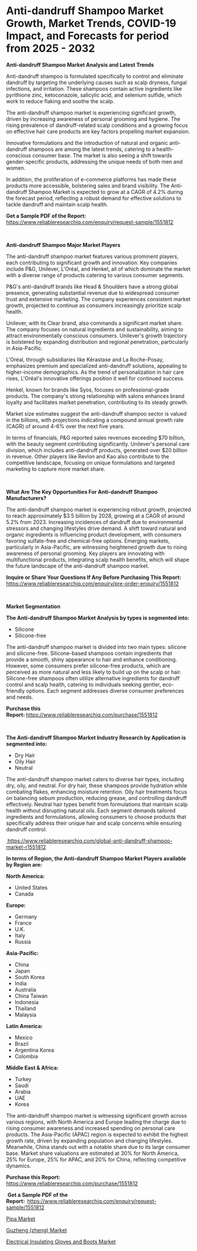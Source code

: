 <p><h1>Anti-dandruff Shampoo Market Growth, Market Trends, COVID-19 Impact, and Forecasts for period from 2025 - 2032</h1></p><p><strong>Anti-dandruff Shampoo Market Analysis and Latest Trends</strong></p>
<p><p>Anti-dandruff shampoo is formulated specifically to control and eliminate dandruff by targeting the underlying causes such as scalp dryness, fungal infections, and irritation. These shampoos contain active ingredients like pyrithione zinc, ketoconazole, salicylic acid, and selenium sulfide, which work to reduce flaking and soothe the scalp.</p><p>The anti-dandruff shampoo market is experiencing significant growth, driven by increasing awareness of personal grooming and hygiene. The rising prevalence of dandruff-related scalp conditions and a growing focus on effective hair care products are key factors propelling market expansion. </p><p>Innovative formulations and the introduction of natural and organic anti-dandruff shampoos are among the latest trends, catering to a health-conscious consumer base. The market is also seeing a shift towards gender-specific products, addressing the unique needs of both men and women. </p><p>In addition, the proliferation of e-commerce platforms has made these products more accessible, bolstering sales and brand visibility. The Anti-dandruff Shampoo Market is expected to grow at a CAGR of 4.2% during the forecast period, reflecting a robust demand for effective solutions to tackle dandruff and maintain scalp health.</p></p>
<p><strong>Get a Sample PDF of the Report:&nbsp;</strong> <a href="https://www.reliableresearchiq.com/enquiry/request-sample/1551812?utm_campaign=1140&utm_medium=2&utm_source=Github&utm_content=ia&utm_term=09022025&utm_id=anti-dandruff-shampoo">https://www.reliableresearchiq.com/enquiry/request-sample/1551812</a></p>
<p>&nbsp;</p>
<p><strong>Anti-dandruff Shampoo Major Market Players</strong></p>
<p><p>The anti-dandruff shampoo market features various prominent players, each contributing to significant growth and innovation. Key companies include P&G, Unilever, L'Oréal, and Henkel, all of which dominate the market with a diverse range of products catering to various consumer segments.</p><p>P&G's anti-dandruff brands like Head & Shoulders have a strong global presence, generating substantial revenue due to widespread consumer trust and extensive marketing. The company experiences consistent market growth, projected to continue as consumers increasingly prioritize scalp health.</p><p>Unilever, with its Clear brand, also commands a significant market share. The company focuses on natural ingredients and sustainability, aiming to attract environmentally conscious consumers. Unilever's growth trajectory is bolstered by expanding distribution and regional penetration, particularly in Asia-Pacific.</p><p>L'Oréal, through subsidiaries like Kérastase and La Roche-Posay, emphasizes premium and specialized anti-dandruff solutions, appealing to higher-income demographics. As the trend of personalization in hair care rises, L'Oréal's innovative offerings position it well for continued success.</p><p>Henkel, known for brands like Syos, focuses on professional-grade products. The company's strong relationship with salons enhances brand loyalty and facilitates market penetration, contributing to its steady growth.</p><p>Market size estimates suggest the anti-dandruff shampoo sector is valued in the billions, with projections indicating a compound annual growth rate (CAGR) of around 4-6% over the next five years.</p><p>In terms of financials, P&G reported sales revenues exceeding $70 billion, with the beauty segment contributing significantly. Unilever's personal care division, which includes anti-dandruff products, generated over $20 billion in revenue. Other players like Revlon and Kao also contribute to the competitive landscape, focusing on unique formulations and targeted marketing to capture more market share.</p></p>
<p>&nbsp;</p>
<p><strong>What Are The Key Opportunities For Anti-dandruff Shampoo Manufacturers?</strong></p>
<p><p>The anti-dandruff shampoo market is experiencing robust growth, projected to reach approximately $3.5 billion by 2028, growing at a CAGR of around 5.2% from 2023. Increasing incidences of dandruff due to environmental stressors and changing lifestyles drive demand. A shift toward natural and organic ingredients is influencing product development, with consumers favoring sulfate-free and chemical-free options. Emerging markets, particularly in Asia-Pacific, are witnessing heightened growth due to rising awareness of personal grooming. Key players are innovating with multifunctional products, integrating scalp health benefits, which will shape the future landscape of the anti-dandruff shampoo market.</p></p>
<p><strong>Inquire or Share Your Questions If Any Before Purchasing This Report:</strong> <a href="https://www.reliableresearchiq.com/enquiry/pre-order-enquiry/1551812?utm_campaign=1140&utm_medium=2&utm_source=Github&utm_content=ia&utm_term=09022025&utm_id=anti-dandruff-shampoo">https://www.reliableresearchiq.com/enquiry/pre-order-enquiry/1551812</a></p>
<p>&nbsp;</p>
<p><strong>Market Segmentation</strong></p>
<p><strong>The Anti-dandruff Shampoo Market Analysis by types is segmented into:</strong></p>
<p><ul><li>Silicone</li><li>Silicone-free</li></ul></p>
<p><p>The anti-dandruff shampoo market is divided into two main types: silicone and silicone-free. Silicone-based shampoos contain ingredients that provide a smooth, shiny appearance to hair and enhance conditioning. However, some consumers prefer silicone-free products, which are perceived as more natural and less likely to build up on the scalp or hair. Silicone-free shampoos often utilize alternative ingredients for dandruff control and scalp health, catering to individuals seeking gentler, eco-friendly options. Each segment addresses diverse consumer preferences and needs.</p></p>
<p><strong>Purchase this Report:&nbsp;</strong><a href="https://www.reliableresearchiq.com/purchase/1551812?utm_campaign=1140&utm_medium=2&utm_source=Github&utm_content=ia&utm_term=09022025&utm_id=anti-dandruff-shampoo">https://www.reliableresearchiq.com/purchase/1551812</a></p>
<p>&nbsp;</p>
<p><strong>The Anti-dandruff Shampoo Market Industry Research by Application is segmented into:</strong></p>
<p><ul><li>Dry Hair</li><li>Oily Hair</li><li>Neutral</li></ul></p>
<p><p>The anti-dandruff shampoo market caters to diverse hair types, including dry, oily, and neutral. For dry hair, these shampoos provide hydration while combating flakes, enhancing moisture retention. Oily hair treatments focus on balancing sebum production, reducing grease, and controlling dandruff effectively. Neutral hair types benefit from formulations that maintain scalp health without disrupting natural oils. Each segment demands tailored ingredients and formulations, allowing consumers to choose products that specifically address their unique hair and scalp concerns while ensuring dandruff control.</p></p>
<p><a href="https://www.reliableresearchiq.com/global-anti-dandruff-shampoo-market-r1551812?utm_campaign=1140&utm_medium=2&utm_source=Github&utm_content=ia&utm_term=09022025&utm_id=anti-dandruff-shampoo">&nbsp;https://www.reliableresearchiq.com/global-anti-dandruff-shampoo-market-r1551812</a></p>
<p><strong>In terms of Region, the Anti-dandruff Shampoo Market Players available by Region are:</strong></p>
<p>
    <p> <strong> North America: </strong>
        <ul>
            <li>United States</li>
            <li>Canada</li>
        </ul>
        </p> 
    <p> <strong> Europe: </strong>
        <ul>
            <li>Germany</li>
            <li>France</li>
            <li>U.K.</li>
            <li>Italy</li>
            <li>Russia</li>
        </ul>
        </p> 
    <p> <strong> Asia-Pacific: </strong>
        <ul>
            <li>China</li>
            <li>Japan</li>
            <li>South Korea</li>
            <li>India</li>
            <li>Australia</li>
            <li>China Taiwan</li>
            <li>Indonesia</li>
            <li>Thailand</li>
            <li>Malaysia</li>
        </ul>
        </p> 
    <p> <strong> Latin America: </strong>
        <ul>
            <li>Mexico</li>
            <li>Brazil</li>
            <li>Argentina Korea</li>
            <li>Colombia</li>
        </ul>
        </p> 
    <p> <strong> Middle East & Africa: </strong>
        <ul>
            <li>Turkey</li>
            <li>Saudi</li>
            <li>Arabia</li>
            <li>UAE</li>
            <li>Korea</li>
        </ul>
    </p>
    </p>
<p><p>The anti-dandruff shampoo market is witnessing significant growth across various regions, with North America and Europe leading the charge due to rising consumer awareness and increased spending on personal care products. The Asia-Pacific (APAC) region is expected to exhibit the highest growth rate, driven by expanding population and changing lifestyles. Meanwhile, China stands out with a notable share due to its large consumer base. Market share valuations are estimated at 30% for North America, 25% for Europe, 25% for APAC, and 20% for China, reflecting competitive dynamics.</p></p>
<p><strong>Purchase this Report: </strong><a href="https://www.reliableresearchiq.com/purchase/1551812?utm_campaign=1140&utm_medium=2&utm_source=Github&utm_content=ia&utm_term=09022025&utm_id=anti-dandruff-shampoo">https://www.reliableresearchiq.com/purchase/1551812</a></p>
<p>&nbsp;<strong>Get a Sample PDF of the Report:&nbsp;&nbsp;</strong><a href="https://www.reliableresearchiq.com/enquiry/request-sample/1551812?utm_campaign=1140&utm_medium=2&utm_source=Github&utm_content=ia&utm_term=09022025&utm_id=anti-dandruff-shampoo">https://www.reliableresearchiq.com/enquiry/request-sample/1551812</a></p>
<p><strong></strong></p>
<p><p><a href="https://github.com/bosiwajman/Market-Research-Report-List-1/blob/main/pipa-market.md?utm_campaign=1140&utm_medium=2&utm_source=Github&utm_content=ia&utm_term=09022025&utm_id=anti-dandruff-shampoo">Pipa Market</a></p><p><a href="https://github.com/dibesnayee/Market-Research-Report-List-1/blob/main/guzheng-zheng-market.md?utm_campaign=1140&utm_medium=2&utm_source=Github&utm_content=ia&utm_term=09022025&utm_id=anti-dandruff-shampoo">Guzheng (zheng) Market</a></p><p><a href="https://github.com/hirvemohssi19/Market-Research-Report-List-1/blob/main/electrical-insulating-gloves-and-boots-market.md?utm_campaign=1140&utm_medium=2&utm_source=Github&utm_content=ia&utm_term=09022025&utm_id=anti-dandruff-shampoo">Electrical Insulating Gloves and Boots Market</a></p></p>